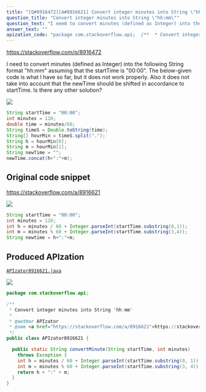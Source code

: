 ```yaml
---
title: "[Q#8916472][A#8916621] Convert integer minutes into String \"hh:mm\""
question_title: "Convert integer minutes into String \"hh:mm\""
question_text: "I need to convert minutes (defined as Integer) into the following String format \"hh:mm\" assuming that the startTime is \"00:00\". The below-given code is what I have so far, but it does not work properly. Also it does not take into account that the newTime should be shifted in accordance to startTime. Is there any other solution?"
answer_text: ""
apization_code: "package com.stackoverflow.api;  /**  * Convert integer minutes into String \"hh:mm\"  *  * @author APIzator  * @see <a href=\"https://stackoverflow.com/a/8916621\">https://stackoverflow.com/a/8916621</a>  */ public class APIzator8916621 {    public static String convertMinute(String startTime, int minutes)     throws Exception {     int h = minutes / 60 + Integer.parseInt(startTime.substring(0, 1));     int m = minutes % 60 + Integer.parseInt(startTime.substring(3, 4));     return h + \":\" + m;   } }"
---
```


https://stackoverflow.com/q/8916472

I need to convert minutes (defined as Integer) into the following String format &quot;hh:mm&quot; assuming that the startTime is &quot;00:00&quot;. The below-given code is what I have so far, but it does not work properly. Also it does not take into account that the newTime should be shifted in accordance to startTime. Is there any other solution?


<div class="code-logo"><img src="/stackoverflow.png" /></div>

```java
String startTime = "00:00";
int minutes = 120;
double time = minutes/60;
String timeS = Double.toString(time);
String[] hourMin = timeS.split(".");
String h = hourMin[0];
String m = hourMin[1];
String newTime = "";    
newTime.concat(h+":"+m);
```


## Original code snippet

https://stackoverflow.com/a/8916621



<div class="code-logo"><img src="/stackoverflow.png" /></div>

```java
String startTime = "00:00";
int minutes = 120;
int h = minutes / 60 + Integer.parseInt(startTime.substring(0,1));
int m = minutes % 60 + Integer.parseInt(startTime.substring(3,4));
String newtime = h+":"+m;
```

## Produced APIzation

[`APIzator8916621.java`](https://github.com/pasqualesalza/apization/raw/main/data/search/APIzator8916621.java)

<div class="code-logo"><img src="/apizator.png" /></div>

```java
package com.stackoverflow.api;

/**
 * Convert integer minutes into String "hh:mm"
 *
 * @author APIzator
 * @see <a href="https://stackoverflow.com/a/8916621">https://stackoverflow.com/a/8916621</a>
 */
public class APIzator8916621 {

  public static String convertMinute(String startTime, int minutes)
    throws Exception {
    int h = minutes / 60 + Integer.parseInt(startTime.substring(0, 1));
    int m = minutes % 60 + Integer.parseInt(startTime.substring(3, 4));
    return h + ":" + m;
  }
}

```